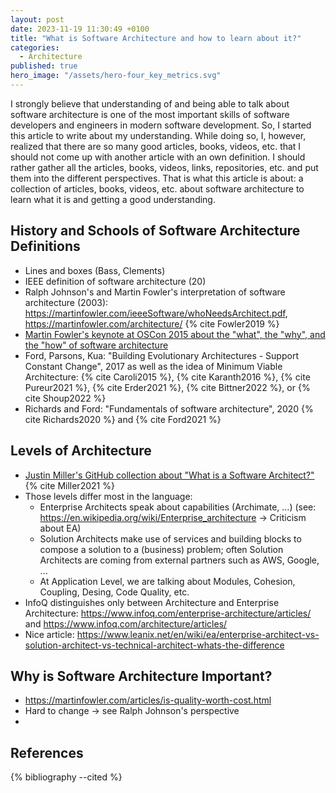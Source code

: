 ```yaml
---
layout: post
date: 2023-11-19 11:30:49 +0100
title: "What is Software Architecture and how to learn about it?"
categories:
  - Architecture
published: true
hero_image: "/assets/hero-four_key_metrics.svg"
---
```

I strongly believe that understanding of and being able to talk about software architecture is one of the most important skills of software developers and engineers in modern software development.
So, I started this article to write about my understanding.
While doing so, I, however, realized that there are so many good articles, books, videos, etc. that I should not come up with another article with an own definition.
I should rather gather all the articles, books, videos, links, repositories, etc. and put them into the different perspectives.
That is what this article is about: a collection of articles, books, videos, etc. about software architecture to learn what it is and getting a good understanding.

## History and Schools of Software Architecture Definitions

 * Lines and boxes (Bass, Clements)
 * IEEE definition of software architecture (20)
 * Ralph Johnson's and Martin Fowler's interpretation of software architecture (2003): https://martinfowler.com/ieeeSoftware/whoNeedsArchitect.pdf, https://martinfowler.com/architecture/ {% cite Fowler2019 %}
 * [Martin Fowler's keynote at OSCon 2015 about the "what", the "why", and the "how" of software architecture](https://www.youtube.com/watch?v=DngAZyWMGR0)
 * Ford, Parsons, Kua: "Building Evolutionary Architectures - Support Constant Change", 2017 as well as the idea of Minimum Viable Architecture: {% cite Caroli2015 %}, {% cite Karanth2016 %}, {% cite Pureur2021 %}, {% cite Erder2021 %}, {% cite Bittner2022 %}, or {% cite Shoup2022 %}
 * Richards and Ford: "Fundamentals of software architecture", 2020 {% cite Richards2020 %} and {% cite Ford2021 %}

## Levels of Architecture

 * [Justin Miller's GitHub collection about "What is a Software Architect?"](https://github.com/justinamiller/SoftwareArchitect) {% cite Miller2021 %}
 * Those levels differ most in the language:
    * Enterprise Architects speak about capabilities (Archimate, ...) (see: https://en.wikipedia.org/wiki/Enterprise_architecture -> Criticism about EA)
    * Solution Architects make use of services and building blocks to compose a solution to a (business) problem; often Solution Architects are coming from external partners such as AWS, Google, ...
    * At Application Level, we are talking about Modules, Cohesion, Coupling, Desing, Code Quality, etc.
 * InfoQ distinguishes only between Architecture and Enterprise Architecture: https://www.infoq.com/enterprise-architecture/articles/ and https://www.infoq.com/architecture/articles/
 * Nice article: https://www.leanix.net/en/wiki/ea/enterprise-architect-vs-solution-architect-vs-technical-architect-whats-the-difference

## Why is Software Architecture Important?

 * https://martinfowler.com/articles/is-quality-worth-cost.html
 * Hard to change -> see Ralph Johnson's perspective
 * 

## References

{% bibliography --cited %}